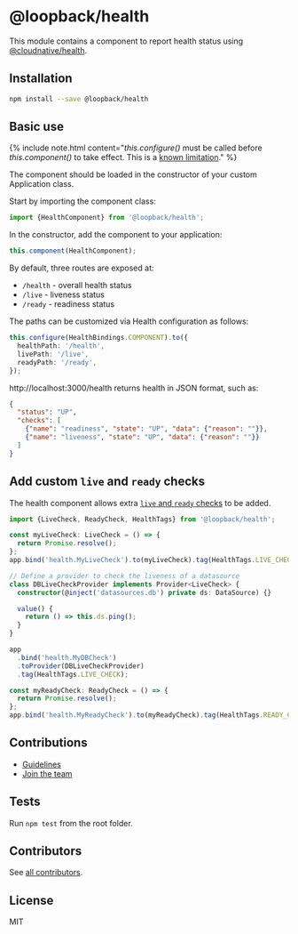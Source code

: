 # @loopback/health

This module contains a component to report health status using
[@cloudnative/health](https://github.com/CloudNativeJS/cloud-health).

## Installation

```sh
npm install --save @loopback/health
```

## Basic use

{% include note.html content="*this.configure()* must be called before *this.component()* to take effect. This is a [known limitation](https://github.com/strongloop/loopback-next/issues/4289#issuecomment-564617263)." %}

The component should be loaded in the constructor of your custom Application
class.

Start by importing the component class:

```ts
import {HealthComponent} from '@loopback/health';
```

In the constructor, add the component to your application:

```ts
this.component(HealthComponent);
```

By default, three routes are exposed at:

- `/health` - overall health status
- `/live` - liveness status
- `/ready` - readiness status

The paths can be customized via Health configuration as follows:

```ts
this.configure(HealthBindings.COMPONENT).to({
  healthPath: '/health',
  livePath: '/live',
  readyPath: '/ready',
});
```

http://localhost:3000/health returns health in JSON format, such as:

```json
{
  "status": "UP",
  "checks": [
    {"name": "readiness", "state": "UP", "data": {"reason": ""}},
    {"name": "liveness", "state": "UP", "data": {"reason": ""}}
  ]
}
```

## Add custom `live` and `ready` checks

The health component allows extra
[`live` and `ready` checks](https://github.com/CloudNativeJS/cloud-health#readiness-vs-liveness)
to be added.

```ts
import {LiveCheck, ReadyCheck, HealthTags} from '@loopback/health';

const myLiveCheck: LiveCheck = () => {
  return Promise.resolve();
};
app.bind('health.MyLiveCheck').to(myLiveCheck).tag(HealthTags.LIVE_CHECK);

// Define a provider to check the liveness of a datasource
class DBLiveCheckProvider implements Provider<LiveCheck> {
  constructor(@inject('datasources.db') private ds: DataSource) {}

  value() {
    return () => this.ds.ping();
  }
}

app
  .bind('health.MyDBCheck')
  .toProvider(DBLiveCheckProvider)
  .tag(HealthTags.LIVE_CHECK);

const myReadyCheck: ReadyCheck = () => {
  return Promise.resolve();
};
app.bind('health.MyReadyCheck').to(myReadyCheck).tag(HealthTags.READY_CHECK);
```

## Contributions

- [Guidelines](https://github.com/strongloop/loopback-next/blob/master/docs/CONTRIBUTING.md)
- [Join the team](https://github.com/strongloop/loopback-next/issues/110)

## Tests

Run `npm test` from the root folder.

## Contributors

See
[all contributors](https://github.com/strongloop/loopback-next/graphs/contributors).

## License

MIT
